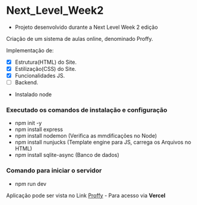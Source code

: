 # Next_Level_Week2
* Projeto desenvolvido durante a Next Level Week 2 edição

Criação de um sistema de aulas online, denominado Proffy.

Implementação de:
- [x] Estrutura(HTML) do Site.
- [x] Estilização(CSS) do Site.
- [x] Funcionalidades JS.
- [ ] Backend.
* Instalado node
### Executado os comandos de instalação e configuração
* npm init -y
* npm install express
* npm install nodemon (Verifica as mmdificações no Node)
* npm install nunjucks (Template engine para JS, carrega os Arquivos no HTML)
* npm install sqlite-async (Banco de dados)

### Comando para iniciar o servidor
* npm run dev

Aplicação pode ser vista no Link [Proffy](https://next-level-week2-delta.vercel.app/) - Para acesso via **Vercel**


